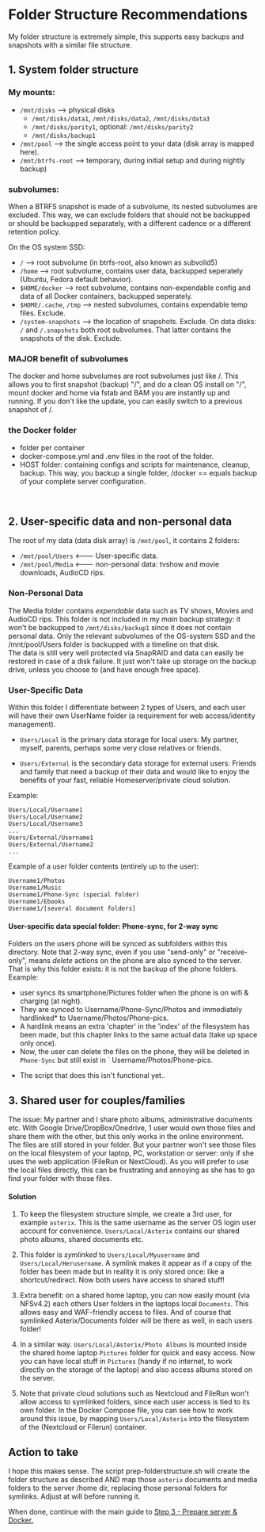 # Folder Structure Recommendations

My folder structure is extremely simple, this supports easy backups and snapshots with a similar file structure. 

## 1. System folder structure
### My mounts: 
- `/mnt/disks` --> physical disks
  - `/mnt/disks/data1`, `/mnt/disks/data2`, `/mnt/disks/data3`
  - `/mnt/disks/parity1`, optional: `/mnt/disks/parity2` 
  - `/mnt/disks/backup1`
- `/mnt/pool` --> the single access point to your data (disk array is mapped here). 
- `/mnt/btrfs-root` --> temporary, during initial setup and during nightly backup) 

### subvolumes: 
When a BTRFS snapshot is made of a subvolume, its nested subvolumes are excluded. This way, we can exclude folders that should not be backupped or should be backupped separately, with a different cadence or a different retention policy.  

On the OS system SSD: 
- `/` --> root subvolume (in btrfs-root, also known as subvolid5)
- `/home` --> root subvolume, contains user data, backupped seperately (Ubuntu, Fedora default behavior).
- `$HOME/docker` --> root subvolume, contains non-expendable config and data of all Docker containers, backupped seperately.  
- `$HOME/.cache`, `/tmp` --> nested subvolumes, contains expendable temp files. Exclude.  
- `/system-snapshots` --> the location of snapshots. Exclude.
On data disks: 
`/` and `/.snapshots` both root subvolumes. That latter contains the snapshots of the disk. Exclude.

### MAJOR benefit of subvolumes
The docker and home subvolumes are root subvolumes just like /. 
This allows you to first snapshot (backup) "/", and do a clean OS install on "/", mount docker and home via fstab and BAM you are instantly up and running. If you don't like the update, you can easily switch to a previous snapshot of /. 

### the Docker folder
- folder per container
- docker-compose.yml and .env files in the root of the folder.
- HOST folder: containing configs and scripts for maintenance, cleanup, backup. This way, you backup a single folder, /docker == equals backup of your complete server configuration. 

&nbsp;

## 2. User-specific data and non-personal data
The root of my data (data disk array) is `/mnt/pool`, it contains 2 folders:
- `/mnt/pool/Users` <--- User-specific data.
- `/mnt/pool/Media` <--- non-personal data: tvshow and movie downloads, AudioCD rips.

### Non-Personal Data
The Media folder contains _expendable_ data such as TV shows, Movies and AudioCD rips.
This folder is not included in my _main_ backup strategy: it won't be backupped to `/mnt/disks/backup1` since it does not contain personal data. Only the relevant subvolumes of the OS-system SSD and the /mnt/pool/Users folder is backupped with a timeline on that disk.  
The data is still very well protected via SnapRAID and data can easily be restored in case of a disk failure. It just won't take up storage on the backup drive, unless you choose to (and have enough free space). 

### User-Specific Data
Within this folder I differentiate between 2 types of Users, and each user will have their own UserName folder (a requirement for web access/identity management).

- `Users/Local` is the primary data storage for local users:
My partner, myself, parents, perhaps some very close relatives or friends. 

- `Users/External` is the secondary data storage for external users: 
Friends and family that need a backup of their data and would like to enjoy the benefits of your fast, reliable Homeserver/private cloud solution.

Example: 
```
Users/Local/Username1
Users/Local/Username2
Users/Local/Username3
...
Users/External/Username1
Users/External/Username2
...
```

Example of a user folder contents (entirely up to the user):  
```
Username1/Photos
Username1/Music
Username1/Phone-Sync (special folder)
Username1/Ebooks
Username1/[several document folders]
```

#### User-specific data special folder: Phone-sync, for 2-way sync
Folders on the users phone will be synced as subfolders within this directory. Note that 2-way sync, even if you use "send-only" or "receive-only", means _delete_ actions on the phone are also synced to the server. That is why this folder exists: it is not the backup of the phone folders. 
Example: 
- user syncs its smartphone/Pictures folder when the phone is on wifi & charging (at night). 
- They are synced to Username/Phone-Sync/Photos and immediately hardlinked* to Username/Photos/Phone-pics. 
- A hardlink means an extra 'chapter' in the 'index' of the filesystem has been made, but this chapter links to the same actual data (take up space only once). 
- Now, the user can delete the files on the phone, they will be deleted in `Phone-Sync` but still exist in ` Username/Photos/Phone-pics. 
* The script that does this isn't functional yet.. 


## 3. Shared user for couples/families
The issue: My partner and I share photo albums, administrative documents etc. With Google Drive/DropBox/Onedrive, 1 user would own those files and share them with the other, but this only works in the online environment. The files are still stored in your folder. 
But your partner won't see those files on the local filesystem of your laptop, PC, workstation or server: only if she uses the web application (FileRun or NextCloud). As you will prefer to use the local files directly, this can be frustrating and annoying as she has to go find your folder with those files.

#### Solution
1. To keep the filesystem structure simple, we create a 3rd user, for example `asterix`. This is the same username as the server OS login user account for convenience. `Users/Local/Asterix` contains our shared photo albums, shared documents etc. 
2. This folder is _symlinked_ to `Users/Local/Myusername` and `Users/Local/Herusername`. A symlink makes it appear as if a copy of the folder has been made but in reality it is only stored once: like a shortcut/redirect. Now both users have access to shared stuff!
4. Extra benefit: on a shared home laptop, you can now easily mount (via NFSv4.2) each others User folders in the laptops local `Documents`. This allows easy and WAF-friendly access to files. And of course that symlinked Asterix/Documents folder will be there as well, in each users folder!
3. In a similar way. `Users/Local/Asterix/Photo Albums` is mounted inside the shared home laptop `Pictures` folder for quick and easy access. Now you can have local stuff in `Pictures` (handy if no internet, to work directly on the storage of the laptop) and also access albums stored on the server.

4. Note that private cloud solutions such as Nextcloud and FileRun won't allow access to symlinked folders, since each user access is tied to its own folder. 
In the Docker Compose file, you can see how to work around this issue, by mapping `Users/Local/Asterix` into the filesystem of the (Nextcloud or Filerun) container. 

## Action to take
I hope this makes sense. The script prep-folderstructure.sh will create the folder structure as described AND map those `asterix` documents and media folders to the server /home dir, replacing those personal folders for symlinks. Adjust at will before running it. 

When done, continue with the main guide to [Step 3 - Prepare server & Docker.](https://github.com/zilexa/Homeserver#step-3-prepare-server-and-docker)

